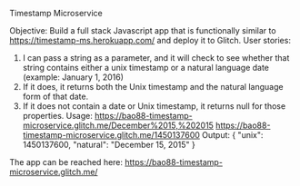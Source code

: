 Timestamp Microservice

Objective: Build a full stack Javascript app that is functionally similar to https://timestamp-ms.herokuapp.com/ and deploy it to Glitch.
User stories:
  1) I can pass a string as a parameter, and it will check to see whether that string contains either a unix timestamp or a natural language date (example: January 1, 2016)
  2) If it does, it returns both the Unix timestamp and the natural language form of that date.
  3) If it does not contain a date or Unix timestamp, it returns null for those properties.
Usage:
https://bao88-timestamp-microservice.glitch.me/December%2015,%202015
https://bao88-timestamp-microservice.glitch.me/1450137600
Output:
{ "unix": 1450137600, "natural": "December 15, 2015" }

The app can be reached here:
https://bao88-timestamp-microservice.glitch.me/